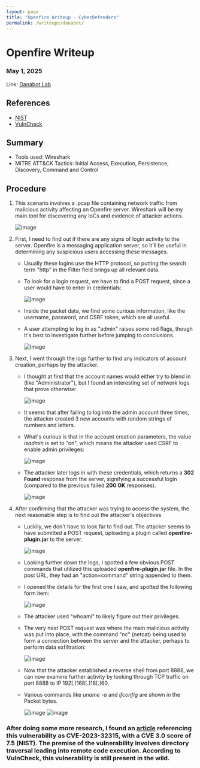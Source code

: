 ```yaml
---
layout: page
title: "Openfire Writeup - CyberDefenders"
permalink: /writeups/danabot/
---
```


# Openfire Writeup
### May 1, 2025
Link: [Danabot Lab](https://cyberdefenders.org/blueteam-ctf-challenges/danabot/)

## References
- [NIST](https://nvd.nist.gov/vuln/detail/cve-2023-32315)
- [VulnCheck](https://vulncheck.com/blog/openfire-cve-2023-32315)

## Summary
- Tools used: Wireshark
- MITRE ATT&CK Tactics: Initial Access, Execution, Persistence, Discovery, Command and Control

## Procedure
1. This scenario involves a .pcap file containing network traffic from malicious activity affecting an Openfire server. Wireshark will be my main tool for discovering any IoCs and evidence of attacker actions.

   ![image](https://github.com/user-attachments/assets/9b1d4df6-0544-45ee-8937-cdcdf5c9c537)

2. First, I need to find out if there are any signs of login activity to the server. Openfire is a messaging application server, so it'll be useful in determining any suspicious users accessing these messages.
   - Usually these logins use the HTTP protocol, so putting the search term "http" in the Filter field brings up all relevant data.
   - To look for a login request, we have to find a POST request, since a user would have to enter in credentials:

     ![image](https://github.com/user-attachments/assets/4c6185b0-d208-4abb-9ea8-4eee7e5061b3)

   - Inside the packet data, we find some curious information, like the username, password, and CSRF token, which are all useful.
   - A user attempting to log in as "admin" raises some red flags, though it's best to investigate further before jumping to conclusions.
  
     ![image](https://github.com/user-attachments/assets/abf6cc62-dca7-47e9-bab9-8229927e3c8e)

3. Next, I went through the logs further to find any indicators of account creation, perhaps by the attacker.
   - I thought at first that the account names would either try to blend in (like "Administrator"), but I found an interesting set of network logs that prove otherwise:
  
     ![image](https://github.com/user-attachments/assets/444443a2-7c67-49b5-a7ac-a092aadea8fd)

   - It seems that after failing to log into the admin account three times, the attacker created 3 new accounts with random strings of numbers and letters.
   - What's curious is that in the account creation parameters, the value _isadmin_ is set to "on", which means the attacker used CSRF to enable admin privileges:
  
     ![image](https://github.com/user-attachments/assets/6cd31bc0-d4b0-4cf4-a3dd-1c7a69c2857e)

   - The attacker later logs in with these credentials, which returns a **302 Found** response from the server, signifying a successful login (compared to the previous failed **200 OK** responses).
  
     ![image](https://github.com/user-attachments/assets/e1476333-9708-4cd4-b209-74f76dc0a78c)

4. After confirming that the attacker was trying to access the system, the next reasonable step is to find out the attacker's objectives.
   - Luckily, we don't have to look far to find out. The attacker seems to have submitted a POST request, uploading a plugin called **openfire-plugin.jar** to the server.
  
     ![image](https://github.com/user-attachments/assets/0176a5ca-c9b1-4c90-9475-07f20de5f748)

   - Looking further down the logs, I spotted a few obvious POST commands that utilized this uploaded **openfire-plugin.jar** file. In the post URL, they had an "action=command" string appended to them.
   - I opened the details for the first one I saw, and spotted the following form item:
  
     ![image](https://github.com/user-attachments/assets/0db23996-06fc-420e-b381-b31809c36b1f)

   - The attacker used "whoami" to likely figure out their privileges.
   - The very next POST request was where the main malicious activity was put into place, with the command "nc" (netcat) being used to form a connection between the server and the attacker, perhaps to perform data exfiltration:
  
     ![image](https://github.com/user-attachments/assets/8fdac023-1a20-4ddd-a498-c6eb058628da)

   - Now that the attacker established a reverse shell from port 8888, we can now examine further activity by looking through TCP traffic on port 8888 to IP 192[.]168[.]18[.]60.
   - Various commands like _uname -a_ and _ifconfig_ are shown in the Packet bytes.
  
     ![image](https://github.com/user-attachments/assets/49083c50-3703-4444-9902-93408ab65ccd)
     ![image](https://github.com/user-attachments/assets/a939ef39-f8ff-4a61-9ac4-af79ecd2cbbb)

   
### After doing some more research, I found an [article](https://vulncheck.com/blog/openfire-cve-2023-32315) referencing this vulnerability as CVE-2023-32315, with a CVE 3.0 score of 7.5 (NIST). The premise of the vulnerability involves directory traversal leading into remote code execution. According to VulnCheck, this vulnerability is still present in the wild.
